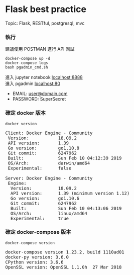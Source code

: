 # Flask best practice
Topic: Flask, RESTful, postgresql, mvc

### 執行
建議使用 POSTMAN 進行 API 測試  
```
docker-compose up -d
docker-compose logs
bash pgadmin_cmd.sh
```
進入 jupyter notebook [localhost:8888](http://localhost:8888)  
進入 pgadmin [localhost:80](http://localhost:80)  
- EMAIL: user@domain.com
- PASSWORD: SuperSecret

### 確定 docker 版本
```
docker version
```
<pre>
Client: Docker Engine - Community
 Version:           18.09.2
 API version:       1.39
 Go version:        go1.10.8
 Git commit:        6247962
 Built:             Sun Feb 10 04:12:39 2019
 OS/Arch:           darwin/amd64
 Experimental:      false

Server: Docker Engine - Community
 Engine:
  Version:          18.09.2
  API version:      1.39 (minimum version 1.12)
  Go version:       go1.10.6
  Git commit:       6247962
  Built:            Sun Feb 10 04:13:06 2019
  OS/Arch:          linux/amd64
  Experimental:     true
</pre>

### 確定 docker-compose 版本
```
docker-compose version
```
<pre>
docker-compose version 1.23.2, build 1110ad01
docker-py version: 3.6.0
CPython version: 3.6.6
OpenSSL version: OpenSSL 1.1.0h  27 Mar 2018
</pre>
